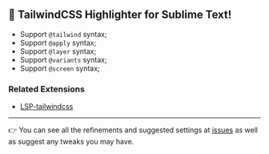 ## 🚀 TailwindCSS Highlighter for Sublime Text!

-   Support `@tailwind` syntax;
-   Support `@apply` syntax;
-   Support `@layer` syntax;
-   Support `@variants` syntax;
-   Support `@screen` syntax;

### Related Extensions

-   [LSP-tailwindcss](https://github.com/sublimelsp/LSP-tailwindcss)

---

👉 You can see all the refinements and suggested settings at [issues](https://github.com/mauroreisvieira/tailwindcss-highlighter/issues)
as well as suggest any tweaks you may have.
